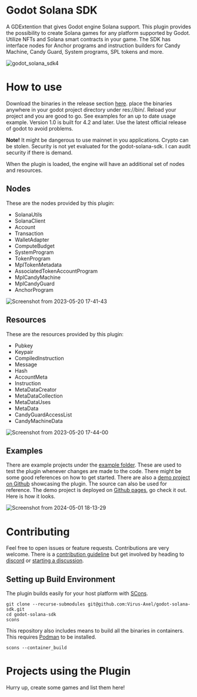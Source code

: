 # Godot Solana SDK

A GDExtention that gives Godot engine Solana support. This plugin provides the possibility to create Solana games for any platform supported by Godot. Utilize NFTs and Solana smart contracts in your game. The SDK has interface nodes for Anchor programs and instruction builders for Candy Machine, Candy Guard, System programs, SPL tokens and more.

![godot_solana_sdk4](https://github.com/Virus-Axel/godot-solana-sdk/assets/14315050/1d4c4ff8-0763-4ad2-82f6-4ea3d66cde96)

# How to use

Download the binaries in the release section [here](https://github.com/Virus-Axel/godot-solana-sdk/releases). place the binaries anywhere in your godot project directory under res://bin/. Reload your project and you are good to go. See examples for an up to date usage example. Version 1.0 is built for 4.2 and later. Use the latest official release of godot to avoid problems.

**Note!** It might be dangerous to use mainnet in you applications. Crypto can be stolen. Security is not yet evaluated for the godot-solana-sdk. I can audit security if there is demand.

When the plugin is loaded, the engine will have an additional set of nodes and resources.

## Nodes

These are the nodes provided by this plugin:

- SolanaUtils
- SolanaClient
- Account
- Transaction
- WalletAdapter
- ComputeBudget
- SystemProgram
- TokenProgram
- MplTokenMetadata
- AssociatedTokenAccountProgram
- MplCandyMachine
- MplCandyGuard
- AnchorProgram

![Screenshot from 2023-05-20 17-41-43](https://github.com/Virus-Axel/godot-solana-sdk/assets/14315050/56464477-dafc-41c6-8c6c-cfe9cd89ca6d)

## Resources
These are the resources provided by this plugin:

- Pubkey
- Keypair
- CompiledInstruction
- Message
- Hash
- AccountMeta
- Instruction
- MetaDataCreator
- MetaDataCollection
- MetaDataUses
- MetaData
- CandyGuardAccessList
- CandyMachineData

![Screenshot from 2023-05-20 17-44-00](https://github.com/Virus-Axel/godot-solana-sdk/assets/14315050/7ad0212f-f897-43a9-82e5-d0b5351772de)

## Examples

There are example projects under the [example folder](https://github.com/Virus-Axel/godot-solana-sdk/tree/master/example). These are used to test the plugin whenever changes are made to the code. There might be some good references on how to get started. There are also a [demo project on Github](https://github.com/ZenRepublic/GodotSolanaSDKDemos) showcasing the plugin. The source can also be used for reference. The demo project is deployed on [Github pages](https://zenrepublic.github.io/GodotSolanaSDKDemos/), go check it out. Here is how it looks.

![Screenshot from 2024-05-01 18-13-29](https://github.com/Virus-Axel/godot-solana-sdk/assets/14315050/1f77ce05-0a42-4892-8bc5-c8059d900316)


# Contributing

Feel free to open issues or feature requests. Contributions are very welcome. There is a [contribution guideline](https://github.com/Virus-Axel/godot-solana-sdk/blob/master/CONTRIBUTING.md) but get involved by heading to [discord](https://discord.gg/9aFDCvqPgt) or [starting a discussion](https://github.com/Virus-Axel/godot-solana-sdk/discussions).

## Setting up Build Environment

The plugin builds easily for your host platform with [SCons](https://www.scons.org/).

```
git clone --recurse-submodules git@github.com:Virus-Axel/godot-solana-sdk.git
cd godot-solana-sdk
scons
```

This repository also includes means to build all the binaries in containers. This requires [Podman](https://podman.io/) to be installed.

```
scons --container_build
```

# Projects using the Plugin

Hurry up, create some games and list them here!

